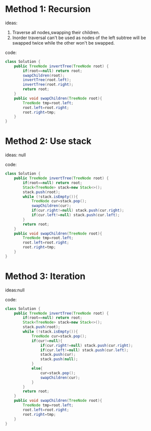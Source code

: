 # Method 1: Recursion
ideas:
1. Traverse all nodes,swapping their children.
2. Inorder traversal can't be used as nodes of the left subtree will be swapped twice 
while the other won't be swapped.

code:
```java
class Solution {
    public TreeNode invertTree(TreeNode root) {
        if(root==null) return root;
        swapChildren(root);
        invertTree(root.left);
        invertTree(root.right);
        return root;
    }
    public void swapChildren(TreeNode root){
        TreeNode tmp=root.left;
        root.left=root.right;
        root.right=tmp;
    }
}
```


# Method 2: Use stack
ideas: null

code:
```java
class Solution {
    public TreeNode invertTree(TreeNode root) {
        if(root==null) return root;
        Stack<TreeNode> stack=new Stack<>();
        stack.push(root);
        while (!stack.isEmpty()){
            TreeNode cur=stack.pop();
            swapChildren(cur);
            if(cur.right!=null) stack.push(cur.right);
            if(cur.left!=null) stack.push(cur.left);
        }
        return root;
    }
    public void swapChildren(TreeNode root){
        TreeNode tmp=root.left;
        root.left=root.right;
        root.right=tmp;
    }
}
```

# Method 3: Iteration
ideas:null

code:
```java
class Solution {
    public TreeNode invertTree(TreeNode root) {
        if(root==null) return root;
        Stack<TreeNode> stack=new Stack<>();
        stack.push(root);
        while (!stack.isEmpty()){
            TreeNode cur=stack.pop();
            if(cur!=null){
                if(cur.right!=null) stack.push(cur.right);
                if(cur.left!=null) stack.push(cur.left);
                stack.push(cur);
                stack.push(null);
            }
            else{
                cur=stack.pop();
                swapChildren(cur);
            }
        }
        return root;
    }
    public void swapChildren(TreeNode root){
        TreeNode tmp=root.left;
        root.left=root.right;
        root.right=tmp;
    }
}
```